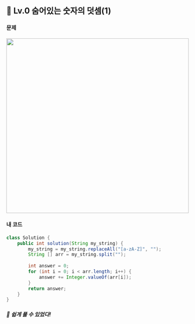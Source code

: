 ## 📍 Lv.0 숨어있는 숫자의 덧셈(1) <br>

#### 문제 <br>
<img src="https://github.com/yejinsohn/TIL/assets/104317217/2ace97a5-2905-46a3-885c-4ff4b6330f32" width="480" height="460"/>

#### 내 코드 <br>

```Java
class Solution {
    public int solution(String my_string) {
        my_string = my_string.replaceAll("[a-zA-Z]", "");
        String [] arr = my_string.split("");
                
        int answer = 0;
        for (int i = 0; i < arr.length; i++) {
			answer += Integer.valueOf(arr[i]); 
		}
        return answer;
    }
}
```

##### 🌿 쉽게 풀 수 있었다!
